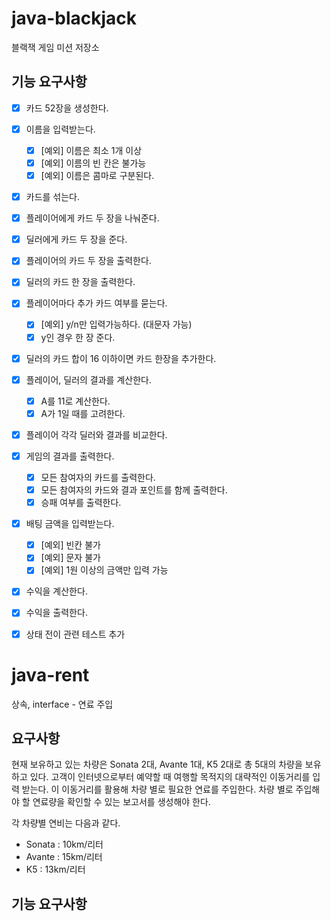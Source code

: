 # java-blackjack
블랙잭 게임 미션 저장소

## 기능 요구사항
- [x] 카드 52장을 생성한다.
- [x] 이름을 입력받는다.
    - [x] [예외] 이름은 최소 1개 이상
    - [x] [예외] 이름의 빈 칸은 불가능
    - [x] [예외] 이름은 콤마로 구분된다.
- [x] 카드를 섞는다.
- [x] 플레이어에게 카드 두 장을 나눠준다.
- [x] 딜러에게 카드 두 장을 준다.
- [x] 플레이어의 카드 두 장을 출력한다.
- [x] 딜러의 카드 한 장을 출력한다.
- [x] 플레이어마다 추가 카드 여부를 묻는다.
    - [x] [예외] y/n만 입력가능하다. (대문자 가능)
    - [x] y인 경우 한 장 준다.
- [x] 딜러의 카드 합이 16 이하이면 카드 한장을 추가한다.
- [x] 플레이어, 딜러의 결과를 계산한다.
    - [x] A를 11로 계산한다.
    - [x] A가 1일 때를 고려한다.
- [x] 플레이어 각각 딜러와 결과를 비교한다.
- [x] 게임의 결과를 출력한다.
    - [x] 모든 참여자의 카드를 출력한다.
    - [x] 모든 참여자의 카드와 결과 포인트를 함께 출력한다.
    - [x] 승패 여부를 출력한다.
- [x] 배팅 금액을 입력받는다.
    - [x] [예외] 빈칸 불가
    - [x] [예외] 문자 불가
    - [x] [예외] 1원 이상의 금액만 입력 가능
- [x] 수익을 계산한다.
- [x] 수익을 출력한다.
- [x] 상태 전이 관련 테스트 추가


# java-rent
상속, interface - 연료 주입

## 요구사항
현재 보유하고 있는 차량은 Sonata 2대, Avante 1대, K5 2대로 총 5대의 차량을 보유하고 있다. 
고객이 인터넷으로부터 예약할 때 여행할 목적지의 대략적인 이동거리를 입력 받는다. 
이 이동거리를 활용해 차량 별로 필요한 연료를 주입한다. 
차량 별로 주입해야 할 연료량을 확인할 수 있는 보고서를 생성해야 한다.

각 차량별 연비는 다음과 같다.

* Sonata : 10km/리터
* Avante : 15km/리터
* K5 : 13km/리터

## 기능 요구사항
